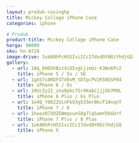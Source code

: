 ```yaml
---
layout: produk-casinghp
title: Mickey Collage iPhone Case
categories: iphone

# Produk
product-title: Mickey Collage iPhone Case
harga: 90000
sku: hn-0728
image-drive: 1uk80hPcH5SIxiICcI7dvdOY0OiYhdjGQ
gallery:
  - url: 10q_EH65hBzz4iOIvgCjimUz-K3Wv6PcZ
    title: iPhone 5 / 5s / SE
  - url: 1gXS7s8RDFSTd9vM_tDTpcPV2K5N5SP84
    title: iPhone 6 / 6s
  - url: 10UcZy2I_zoa8pkc75rXKabCjjjDb7M9L
    title: iPhone 6 Plus / 6s Plus
  - url: 1e4Q_Y08Z2UinFk93g533mrBkcF1AnqnT
    title: iPhone 7 / 8
  - url: 1haozN73OZEWmqvunS8g7lqSamYDkGUrf
    title: iPhone 7 Plus / 8 Plus
  - url: 1uk80hPcH5SIxiICcI7dvdOY0OiYhdjGQ
    title: iPhone X
---
```

